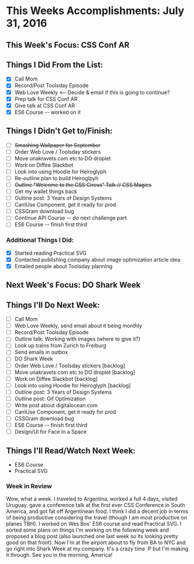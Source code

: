 # This Weeks Accomplishments: July 31, 2016

## This Week's Focus: CSS Conf AR

## Things I Did From the List:

- [x] Call Mom
- [x] Record/Post Toolsday Episode
- [x] Web Love Weekly <-- Decide & email if this is going to continue?
- [x] Prep talk for CSS Conf AR
- [x] Give talk at CSS Conf AR
- [x] ES6 Course -- worked on it

## Things I Didn't Get to/Finish:

- [ ] ~~Smashing Wallpaper for September~~
- [ ] Order Web Love / Toolsday stickers
- [ ] Move unakravets.com etc to DO droplet
- [ ] Work on Diffee Slackbot
- [ ] Look into using Hoodie for Heiroglyph
- [ ] Re-outline plan to build Heiroglpyh
- [ ] ~~Outline "Welcome to the CSS Circus" Talk // CSS Magics~~
- [ ] Get my wallet things back
- [ ] Outline post: 3 Years of Design Systems
- [ ] CanIUse Component, get it ready for prod
- [ ] CSSGram download bug
- [ ] Continue API Course -- do next challenge part
- [ ] ES6 Course -- finish first third

### Additional Things I Did:

- [x] Started reading Practical SVG
- [x] Contacted publishing company about image optimization article idea
- [x] Emailed people about Toolsday planning

## Next Week's Focus: DO Shark Week

## Things I'll Do Next Week:

- [ ] Call Mom
- [ ] Web Love Weekly, send email about it being monthly
- [ ] Record/Post Toolsday Episode
- [ ] Outline talk: Working with Images (where to give it?)
- [ ] Look up trains from Zurich to Freiburg
- [ ] Send emails in outbox
- [ ] DO Shark Week
- [ ] Order Web Love / Toolsday stickers  [backlog]
- [ ] Move unakravets.com etc to DO droplet [backlog]
- [ ] Work on Diffee Slackbot [backlog]
- [ ] Look into using Hoodie for Heiroglyph [backlog]
- [ ] Outline post: 3 Years of Design Systems
- [ ] Outline post: Gif Optimization
- [ ] Write post about digitalocean.com
- [ ] CanIUse Component, get it ready for prod
- [ ] CSSGram download bug
- [ ] ES6 Course -- finish first third
- [ ] Design/UI for Face in a Space

## Things I'll Read/Watch Next Week:

- ES6 Course
- Practical SVG

### Week in Review

Wow, what a week. I traveled to Argentina, worked a full 4 days, visited Uruguay, gave a conference talk at the first ever CSS Conference in South America, and got fat off Argentinean food. I think I did a decent job in terms of being productive considering the travel (though I am most productive on planes TBH). I worked on Wes Bos' ES6 course and read Practical SVG. I sorted some plans on things I'm working on the following week and proposed a blog post (also launched one last week so its looking pretty good on that front). Now I'm at the airport about to fly from BA to NYC and go right into Shark Week at my company. It's a crazy time :P but I'm making it through. See you in the morning, America!
